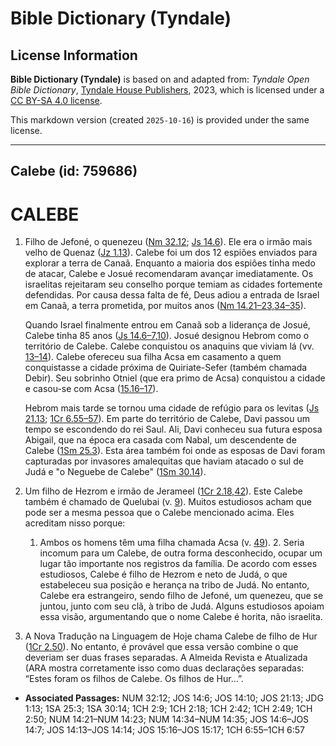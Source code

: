 # Bible Dictionary (Tyndale)

## License Information

**Bible Dictionary (Tyndale)** is based on and adapted from: _Tyndale Open Bible Dictionary_, [Tyndale House Publishers](https://tyndaleopenresources.com/), 2023, which is licensed under a [CC BY-SA 4.0 license](https://creativecommons.org/licenses/by-sa/4.0/legalcode.en).

This markdown version (created `2025-10-16`) is provided under the same license.



--------------------------------

## Calebe (id: 759686)

CALEBE
======

1. Filho de Jefoné, o quenezeu ([Nm 32\.12](https://ref.ly/Num32:12); [Js 14\.6](https://ref.ly/Josh14:6)). Ele era o irmão mais velho de Quenaz ([Jz 1\.13](https://ref.ly/Judg1:13)). Calebe foi um dos 12 espiões enviados para explorar a terra de Canaã. Enquanto a maioria dos espiões tinha medo de atacar, Calebe e Josué recomendaram avançar imediatamente. Os israelitas rejeitaram seu conselho porque temiam as cidades fortemente defendidas. Por causa dessa falta de fé, Deus adiou a entrada de Israel em Canaã, a terra prometida, por muitos anos ([Nm 14\.21–23,34–35](https://ref.ly/Num14:21-Num14:23,Num14:34-Num14:35)).

    Quando Israel finalmente entrou em Canaã sob a liderança de Josué, Calebe tinha 85 anos ([Js 14\.6–7,10](https://ref.ly/Josh14:6-Josh14:7,Josh14:10)). Josué designou Hebrom como o território de Calebe. Calebe conquistou os anaquins que viviam lá (vv. [13–14](https://ref.ly/Josh14:13-Josh14:14)). Calebe ofereceu sua filha Acsa em casamento a quem conquistasse a cidade próxima de Quiriate\-Sefer (também chamada Debir). Seu sobrinho Otniel (que era primo de Acsa) conquistou a cidade e casou\-se com Acsa ([15\.16–17](https://ref.ly/Josh15:16-Josh15:17)).

    Hebrom mais tarde se tornou uma cidade de refúgio para os levitas ([Js 21\.13](https://ref.ly/Josh21:13); [1Cr 6\.55–57](https://ref.ly/1Chr6:55-1Chr6:57)). Em parte do território de Calebe, Davi passou um tempo se escondendo do rei Saul. Ali, Davi conheceu sua futura esposa Abigail, que na época era casada com Nabal, um descendente de Calebe ([1Sm 25\.3](https://ref.ly/1Sam25:3)). Esta área também foi onde as esposas de Davi foram capturadas por invasores amalequitas que haviam atacado o sul de Judá e "o Neguebe de Calebe" ([1Sm 30\.14](https://ref.ly/1Sam30:14)).

2. Um filho de Hezrom e irmão de Jerameel ([1Cr 2\.18,42](https://ref.ly/1Chr2:18,1Chr2:42)). Este Calebe também é chamado de Quelubai (v. [9](https://ref.ly/1Chr2:9)). Muitos estudiosos acham que pode ser a mesma pessoa que o Calebe mencionado acima. Eles acreditam nisso porque:

    1. Ambos os homens têm uma filha chamada Acsa (v. [49](https://ref.ly/1Chr2:49)).
        2. Seria incomum para um Calebe, de outra forma desconhecido, ocupar um lugar tão importante nos registros da família.
        De acordo com esses estudiosos, Calebe é filho de Hezrom e neto de Judá, o que estabeleceu sua posição e herança na tribo de Judá. No entanto, Calebe era estrangeiro, sendo filho de Jefoné, um quenezeu, que se juntou, junto com seu clã, à tribo de Judá. Alguns estudiosos apoiam essa visão, argumentando que o nome Calebe é horita, não israelita.

3. A Nova Tradução na Linguagem de Hoje chama Calebe de filho de Hur ([1Cr 2\.50](https://ref.ly/1Chr2:50)). No entanto, é provável que essa versão combine o que deveriam ser duas frases separadas. A Almeida Revista e Atualizada (ARA mostra corretamente isso como duas declarações separadas: “Estes foram os filhos de Calebe. Os filhos de Hur…”.

* **Associated Passages:** NUM 32:12; JOS 14:6; JOS 14:10; JOS 21:13; JDG 1:13; 1SA 25:3; 1SA 30:14; 1CH 2:9; 1CH 2:18; 1CH 2:42; 1CH 2:49; 1CH 2:50; NUM 14:21–NUM 14:23; NUM 14:34–NUM 14:35; JOS 14:6–JOS 14:7; JOS 14:13–JOS 14:14; JOS 15:16–JOS 15:17; 1CH 6:55–1CH 6:57


